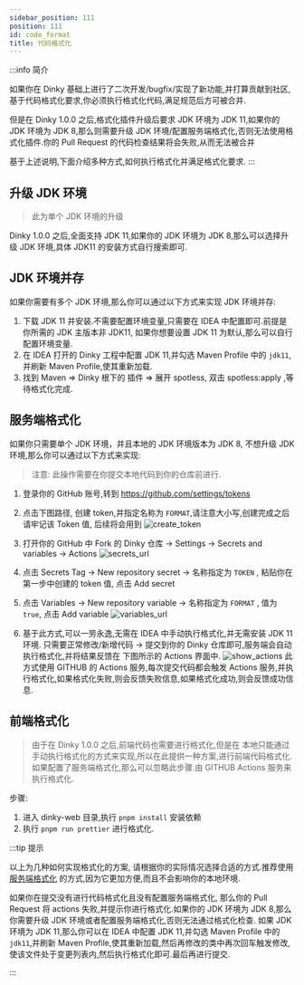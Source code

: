 ```yaml
---
sidebar_position: 111
position: 111
id: code_format
title: 代码格式化
---
```


:::info 简介

如果你在 Dinky 基础上进行了二次开发/bugfix/实现了新功能,并打算贡献到社区,基于代码格式化要求,你必须执行格式化代码,满足规范后方可被合并.

但是在 Dinky 1.0.0 之后,格式化插件升级后要求 JDK 环境为 JDK 11,如果你的 JDK 环境为 JDK 8,那么则需要升级 JDK 环境/配置服务端格式化,否则无法使用格式化插件.你的 Pull Request 的代码检查结果将会失败,从而无法被合并

基于上述说明,下面介绍多种方式,如何执行格式化并满足格式化要求.
:::

## 升级 JDK 环境

> 此为单个 JDK 环境的升级

Dinky 1.0.0 之后,全面支持 JDK 11,如果你的 JDK 环境为 JDK 8,那么可以选择升级 JDK 环境,具体 JDK11 的安装方式自行搜索即可.

## JDK 环境并存

如果你需要有多个 JDK 环境,那么你可以通过以下方式来实现 JDK 环境并存:

1. 下载 JDK 11 并安装.不需要配置环境变量,只需要在 IDEA 中配置即可.前提是你所需的 JDK 主版本非 JDK11, 如果你想要设置 JDK 11 为默认,那么可以自行配置环境变量.
2. 在 IDEA 打开的 Dinky 工程中配置 JDK 11,并勾选 Maven Profile 中的 `jdk11`,并刷新 Maven Profile,使其重新加载. 
3. 找到 Maven => Dinky 根下的 插件 => 展开 spotless, 双击 spotless:apply ,等待格式化完成.

## 服务端格式化

如果你只需要单个 JDK 环境，并且本地的 JDK 环境版本为 JDK 8, 不想升级 JDK 环境,那么你可以通过以下方式来实现:

> 注意: 此操作需要在你提交本地代码到你的仓库前进行.

1. 登录你的 GitHub 账号,转到 https://github.com/settings/tokens
2. 点击下图路径, 创建 token,并指定名称为 `FORMAT`,请注意大小写,创建完成之后请牢记该 Token 值, 后续将会用到
![create_token](http://pic.dinky.org.cn/dinky/docs/zh-CN/developer_guide/contribution/code_format/create_token.png)
3. 打开你的 GitHub 中 Fork 的 Dinky 仓库 -> Settings -> Secrets and variables -> Actions
![secrets_url](http://pic.dinky.org.cn/dinky/docs/zh-CN/developer_guide/contribution/code_format/secrets_url.png)
4. 点击 Secrets Tag -> New repository secret -> 名称指定为 `TOKEN` , 粘贴你在第一步中创建的 token 值, 点击 Add secret
5. 点击 Variables -> New repository variable -> 名称指定为 `FORMAT` , 值为`true`, 点击 Add variable
![variables_url](http://pic.dinky.org.cn/dinky/docs/zh-CN/developer_guide/contribution/code_format/variables_url.png)

6. 基于此方式,可以一劳永逸,无需在 IDEA 中手动执行格式化,并无需安装 JDK 11 环境. 只需要正常修改/新增代码 -> 提交到你的 Dinky 仓库即可,服务端会自动执行格式化,并将结果反馈在 下图所示的 Actions 界面中.
![show_actions](http://pic.dinky.org.cn/dinky/docs/zh-CN/developer_guide/contribution/code_format/show_actions.png)
此方式使用 GITHUB 的 Actions 服务,每次提交代码都会触发 Actions 服务,并执行格式化,如果格式化失败,则会反馈失败信息,如果格式化成功,则会反馈成功信息.


## 前端格式化
> 由于在 Dinky 1.0.0 之后,前端代码也需要进行格式化,但是在 本地只能通过手动执行格式化的方式来实现,所以在此提供一种方案,进行前端代码格式化. 如果配置了服务端格式化,那么可以忽略此步骤.由 GITHUB Actions 服务来执行格式化.

步骤:
1. 进入 dinky-web 目录,执行 `pnpm install` 安装依赖
2. 执行 `pnpm run prettier` 进行格式化.


:::tip 提示

以上为几种如何实现格式化的方案, 请根据你的实际情况选择合适的方式.推荐使用 [服务端格式化](#服务端格式化) 的方式,因为它更加方便,而且不会影响你的本地环境.

如果你在提交没有进行代码格式化且没有配置服务端格式化, 那么你的 Pull Request 将 actions 失败,并提示你进行格式化.如果你的 JDK 环境为 JDK 8,那么你需要升级 JDK 环境或者配置服务端格式化,否则无法通过格式化检查.
如果 JDK 环境为 JDK 11,那么你可以在 IDEA 中配置 JDK 11,并勾选 Maven Profile 中的 `jdk11`,并刷新 Maven Profile,使其重新加载,然后再修改的类中再次回车触发修改,使该文件处于变更列表内,然后执行格式化即可.最后再进行提交.

:::